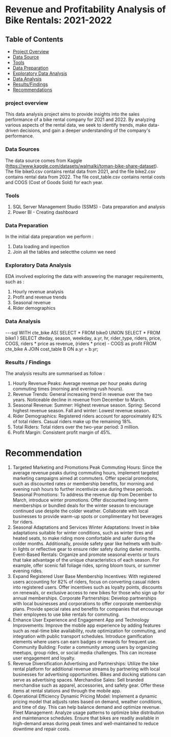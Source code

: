 # Revenue and Profitability Analysis of Bike Rentals: 2021-2022

## Table of Contents
- [Project Overview](#project-overview)
- [Data Source](#data-source)
- [Tools](#tools)
- [Data Preparation](#data-preparation)
- [Exploratory Data Analysis](#exploratory-data-analysis)
- [Data Analysis](#data-analysis)
- [Results/Findings](#resultsfindings)
- [Recommendations](#recommendations)
  
### project overview
This data analysis project aims to provide insights into the sales performance of a bike rental company for 2021 and 2022. By analyzing various aspects of the rental data, we seek to identify trends, make data-driven decisions, and gain a deeper understanding of the company's performance. 

### Data Sources 
The data source comes from Kaggle (https://www.kaggle.com/datasets/walmalki/toman-bike-share-dataset). The file bike0.csv contains rental data from 2021, and the file bike2.csv contains rental data from 2022. The file cost_table.csv contains rental costs and COGS (Cost of Goods Sold) for each year.

### Tools
1. SQL Server Management Studio (SSMS) - Data preparation and analysis
2. Power BI - Creating dashboard

### Data Preparation
In the initial data preparation we perform :
1. Data loading and inpection
2. Join all the tables and selectthe column we need

### Exploratory Data Analysis
EDA involved exploring the data with answering the manager requirements, such as :
1. Hourly revenue analysis
2. Profit and revenue trends
3. Seasonal revenue
4. Rider demographics

### Data Analysis
---sql
WITH cte_bike AS(
SELECT * FROM bike0
UNION
SELECT * FROM bike1 
)
SELECT 
	dteday,
	season,
	weekday,
	a.yr,
	hr,
	rider_type,
	riders,
	price,
	COGS,
	riders * price as revenue,
	(riders * price) - COGS as profit
FROM cte_bike A
JOIN cost_table B
ON a.yr = b.yr;

### Results / Findings
The analysis results are summarised as follow :
1. Hourly Revenue Peaks:
Average revenue per hour peaks during commuting times (morning and evening rush hours).
2. Revenue Trends:
General increasing trend in revenue over the two years.
Noticeable decline in revenue from December to March.
3. Seasonal Revenue:
Summer: Highest revenue season.
Spring: Second highest revenue season.
Fall and winter: Lowest revenue season.
4. Rider Demographics:
Registered riders account for approximately 82% of total riders.
Casual riders make up the remaining 18%.
5. Total Riders:
Total riders over the two-year period: 3 million.
6. Profit Margin:
Consistent profit margin of 45%.

# Recommendation
1. Targeted Marketing and Promotions
Peak Commuting Hours: Since the average revenue peaks during commuting hours, implement targeted marketing campaigns aimed at commuters. Offer special promotions, such as discounted rates or membership benefits, for morning and evening rush hours to further incentivize use during these periods.
Seasonal Promotions: To address the revenue dip from December to March, introduce winter promotions. Offer discounted long-term memberships or bundled deals for the winter season to encourage continued use despite the colder weather. Collaborate with local businesses to provide warm-up spots or complimentary hot beverages for riders.
2. Seasonal Adaptations and Services
Winter Adaptations: Invest in bike adaptations suitable for winter conditions, such as winter tires and heated seats, to make riding more comfortable and safer during the colder months. Additionally, provide safety gear like helmets with built-in lights or reflective gear to ensure rider safety during darker months.
Event-Based Rentals: Organize and promote seasonal events or tours that take advantage of the unique characteristics of each season. For example, offer scenic fall foliage rides, spring bloom tours, or summer evening rides.
3. Expand Registered User Base
Membership Incentives: With registered users accounting for 82% of riders, focus on converting casual riders into registered users. Offer incentives such as loyalty points, discounts on renewals, or exclusive access to new bikes for those who sign up for annual memberships.
Corporate Partnerships: Develop partnerships with local businesses and corporations to offer corporate membership plans. Provide special rates and benefits for companies that encourage their employees to use bike rentals for commuting.
4. Enhance User Experience and Engagement
App and Technology Improvements: Improve the mobile app experience by adding features such as real-time bike availability, route optimization for commuting, and integration with public transport schedules. Introduce gamification elements where users can earn badges or rewards for frequent use.
Community Building: Foster a community among users by organizing meetups, group rides, or social media challenges. This can increase user engagement and loyalty.
5. Revenue Diversification
Advertising and Partnerships: Utilize the bike rental platform for additional revenue streams by partnering with local businesses for advertising opportunities. Bikes and docking stations can serve as advertising spaces.
Merchandise Sales: Sell branded merchandise such as apparel, accessories, and safety gear. Offer these items at rental stations and through the mobile app.
6. Operational Efficiency
Dynamic Pricing Model: Implement a dynamic pricing model that adjusts rates based on demand, weather conditions, and time of day. This can help balance demand and optimize revenue.
Fleet Management: Analyze usage patterns to optimize bike distribution and maintenance schedules. Ensure that bikes are readily available in high-demand areas during peak times and well-maintained to reduce downtime and repair costs.
